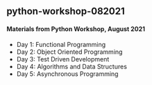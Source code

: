 ## python-workshop-082021

#### Materials from Python Workshop, August 2021

* Day 1: Functional Programming
* Day 2: Object Oriented Programming
* Day 3: Test Driven Development
* Day 4: Algorithms and Data Structures
* Day 5: Asynchronous Programming
